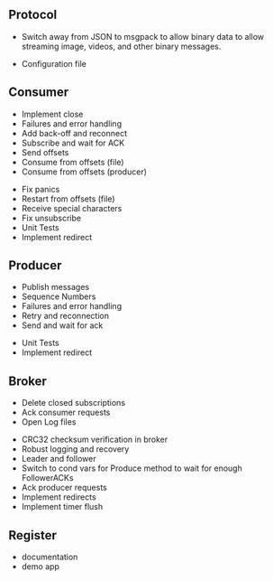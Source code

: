 ## Protocol
- Switch away from JSON to msgpack to allow binary data to allow streaming
  image, videos, and other binary messages.
+ Configuration file

## Consumer
+ Implement close
+ Failures and error handling
+ Add back-off and reconnect
+ Subscribe and wait for ACK
+ Send offsets
+ Consume from offsets (file)
+ Consume from offsets (producer)
- Fix panics
- Restart from offsets (file)
- Receive special characters
- Fix unsubscribe
- Unit Tests
- Implement redirect

## Producer
+ Publish messages
+ Sequence Numbers
+ Failures and error handling
+ Retry and reconnection
+ Send and wait for ack
- Unit Tests
- Implement redirect

## Broker
+ Delete closed subscriptions
+ Ack consumer requests
+ Open Log files
- CRC32 checksum verification in broker
- Robust logging and recovery
- Leader and follower
- Switch to cond vars for Produce method to wait for enough FollowerACKs
- Ack producer requests
- Implement redirects
- Implement timer flush

## Register

- documentation
- demo app
